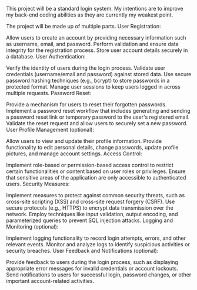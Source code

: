 This project will be a standard login system.
My intentions are to improve my back-end coding abilities as they are currently my weakest point.

The project will be made up of multiple parts.
User Registration:

Allow users to create an account by providing necessary information such as username, email, and password.
Perform validation and ensure data integrity for the registration process.
Store user account details securely in a database.
User Authentication:

Verify the identity of users during the login process.
Validate user credentials (username/email and password) against stored data.
Use secure password hashing techniques (e.g., bcrypt) to store passwords in a protected format.
Manage user sessions to keep users logged in across multiple requests.
Password Reset:

Provide a mechanism for users to reset their forgotten passwords.
Implement a password reset workflow that includes generating and sending a password reset link or temporary password to the user's registered email.
Validate the reset request and allow users to securely set a new password.
User Profile Management (optional):

Allow users to view and update their profile information.
Provide functionality to edit personal details, change passwords, update profile pictures, and manage account settings.
Access Control:

Implement role-based or permission-based access control to restrict certain functionalities or content based on user roles or privileges.
Ensure that sensitive areas of the application are only accessible to authenticated users.
Security Measures:

Implement measures to protect against common security threats, such as cross-site scripting (XSS) and cross-site request forgery (CSRF).
Use secure protocols (e.g., HTTPS) to encrypt data transmission over the network.
Employ techniques like input validation, output encoding, and parameterized queries to prevent SQL injection attacks.
Logging and Monitoring (optional):

Implement logging functionality to record login attempts, errors, and other relevant events.
Monitor and analyze logs to identify suspicious activities or security breaches.
User Feedback and Notifications (optional):

Provide feedback to users during the login process, such as displaying appropriate error messages for invalid credentials or account lockouts.
Send notifications to users for successful login, password changes, or other important account-related activities.
